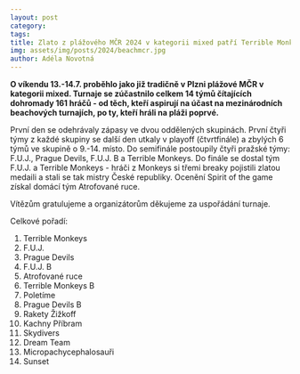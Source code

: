 ```yaml
---
layout: post
category: 
tags:
title: Zlato z plážového MČR 2024 v kategorii mixed patří Terrible Monkeys
img: assets/img/posts/2024/beachmcr.jpg
author: Adéla Novotná
---
```


**O víkendu 13.-14.7. proběhlo jako již tradičně v Plzni plážové MČR v kategorii mixed. Turnaje se zúčastnilo celkem 14 týmů čítajících dohromady 161 hráčů - od těch, kteří aspirují na účast na mezinárodních beachových turnajích, po ty, kteří hráli na pláži poprvé.**

První den se odehrávaly zápasy ve dvou oddělených skupinách. První čtyři týmy z každé skupiny se další den utkaly v playoff (čtvrtfinále) a zbylých 6 týmů ve skupině o 9.-14. místo. Do semifinále postoupily čtyři pražské týmy: F.U.J., Prague Devils, F.U.J. B a Terrible Monkeys. Do finále se dostal tým F.U.J. a Terrible Monkeys - hráči z Monkeys si třemi breaky pojistili zlatou medaili a stali se tak mistry České republiky. Ocenění Spirit of the game získal domácí tým Atrofované ruce.

Vítězům gratulujeme a organizátorům děkujeme za uspořádání turnaje.

Celkové pořadí:

1. Terrible Monkeys
2. F.U.J. 
3. Prague Devils
4. F.U.J. B
5. Atrofované ruce
6. Terrible Monkeys B
7. Poletíme
8. Prague Devils B
9. Rakety Žižkoff
10. Kachny Příbram
11. Skydivers
12. Dream Team
13. Micropachycephalosauři
14. Sunset
